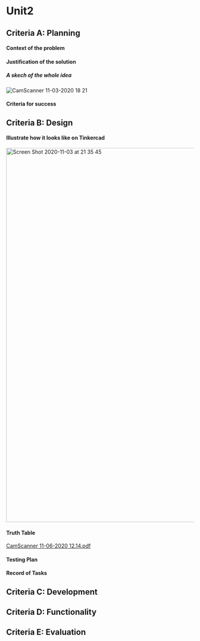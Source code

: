# Unit2

## Criteria A: Planning
#### Context of the problem
#### Justification of the solution

##### A skech of the whole idea
![CamScanner 11-03-2020 18 21](https://user-images.githubusercontent.com/60457723/97968515-17067880-1e02-11eb-9c2f-cd563cd81271.png)

#### Criteria for success
## Criteria B: Design

#### Illustrate how it looks like on Tinkercad
<img width="1005" alt="Screen Shot 2020-11-03 at 21 35 45" src="https://user-images.githubusercontent.com/60457723/97986108-92752380-1e1c-11eb-9ab4-1871509010e4.png">

#### Truth Table 
[CamScanner 11-06-2020 12.14.pdf](https://github.com/kazuto-abe/Unit2/files/5498772/CamScanner.11-06-2020.12.14.pdf)


#### Testing Plan
#### Record of Tasks
## Criteria C: Development
## Criteria D: Functionality
## Criteria E: Evaluation
